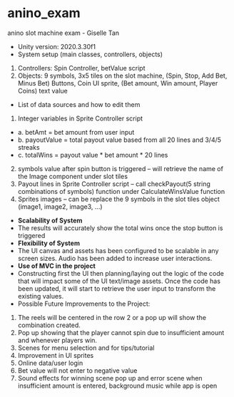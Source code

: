 # anino_exam
anino slot machine exam - Giselle Tan 
- Unity version: 2020.3.30f1
- System setup (main classes, controllers, objects)
1)	Controllers: Spin Controller, betValue script
2)	Objects:  9 symbols, 3x5 tiles on the slot machine, (Spin, Stop, Add Bet, Minus Bet) Buttons, Coin UI sprite, (Bet amount, Win amount, Player Coins) text value
- List of data sources and how to edit them
1)	Integer variables in Sprite Controller script
- a.	betAmt = bet amount from user input
- b.	payoutValue = total payout value based from all 20 lines and 3/4/5 streaks
- c.	totalWins = payout value * bet amount * 20 lines
2)	symbols value after spin button is triggered – will retrieve the name of the Image component under slot tiles 
3)	Payout lines in Sprite Controller script – call checkPayout(5 string combinations of symbols) function under CalculateWinsValue function
4)	Sprites images – can be replace the 9 symbols in the slot tiles object (image1, image2, image3, …)
- **Scalability of System**
- The results will accurately show the total wins once the stop button is triggered
- **Flexibility of System**
- The UI canvas and assets has been configured to be scalable in any screen sizes. Audio has been added to increase user interactions.
- **Use of MVC in the project**
- Constructing first the UI then planning/laying out the logic of the code that will impact some of the UI text/image assets. Once the code has been updated, it will start to retrieve the user input to transform the existing values.
- Possible Future Improvements to the Project:
1)	The reels will be centered in the row 2 or a pop up will show the combination created.
2)	Pop up showing that the player cannot spin due to insufficient amount and whenever players win.
3)	Scenes for menu selection and for tips/tutorial
4)	Improvement in UI sprites
5)	Online data/user login
6)	Bet value will not enter to negative value
7)	Sound effects for winning scene pop up and error scene when insufficient amount is entered, background music while app is open

